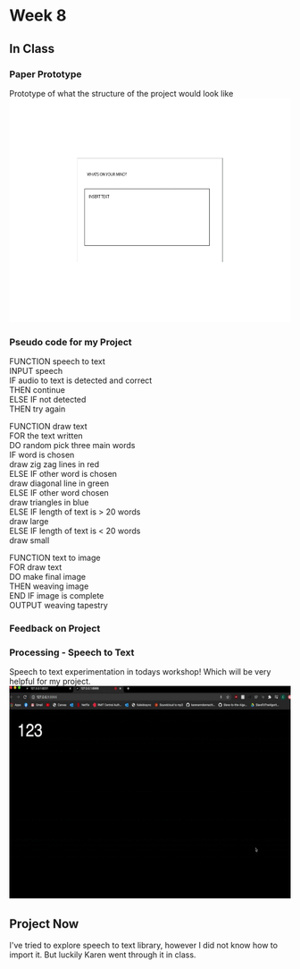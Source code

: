 # Week 8 <br>
## In Class <br>
### Paper Prototype <br/> 
Prototype of what the structure of the project would look like <br/> 
<img src="https://github.com/ChantelLai/Slave-to-the-Algorithm/blob/master/Week%207/PaperPrototype.gif" border="0" width="600" height="400"/> 

### Pseudo code for my Project <br/> 
FUNCTION speech to text <br/> 
INPUT speech <br/> 
IF audio to text is detected and correct <br/> 
	THEN continue <br/> 
ELSE IF not detected <br/> 
	THEN try again <br/> 

FUNCTION draw text <br/> 
FOR the text written <br/> 
DO random pick three main words <br/> 
IF word is chosen <br/> 
	draw zig zag lines in red <br/> 
ELSE IF other word is chosen <br/> 
	draw diagonal line in green <br/> 
ELSE IF other word chosen <br/> 
	draw triangles in blue <br/> 
ELSE IF length of text is > 20 words <br/> 
	draw large <br/> 
ELSE IF length of text is < 20 words <br/> 
	draw small <br/> 

FUNCTION text to image <br/> 
FOR draw text <br/> 
DO make final image <br/> 
THEN weaving image <br/> 
END IF image is complete <br/> 
OUTPUT weaving tapestry  <br/> 

### Feedback on Project <br>


### Processing - Speech to Text <br>
Speech to text experimentation in todays workshop! Which will be very helpful for my project. <br>
<img src="https://github.com/ChantelLai/Slave-to-the-Algorithm/blob/master/Week%208/SpeechtoText.gif" border="0" width="600" height="380"/>

## Project Now <br>
I've tried to explore speech to text library, however I did not know how to import it. But luckily Karen went through it in class. 
